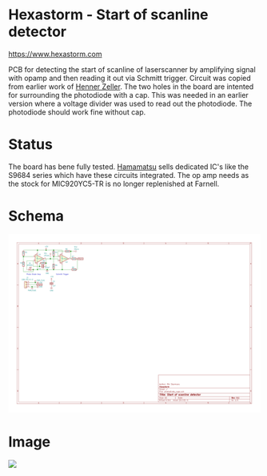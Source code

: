 Hexastorm - Start of scanline detector
========================================

https://www.hexastorm.com

PCB for detecting the start of scanline of laserscanner by amplifying signal with opamp and then reading it out via Schmitt trigger.
Circuit was copied from earlier work of [Henner Zeller](https://github.com/hzeller/ldgraphy/tree/master/pcb/cape).
The two holes in the board are intented for surrounding the photodiode with a cap. This was needed in an earlier version where a voltage divider was used to read out the photodiode. The photodiode should work fine without cap.

# Status
The board has bene fully tested. [Hamamatsu](https://www.hamamatsu.com) sells dedicated IC's like the S9684 series which have these circuits integrated.
The op amp needs as the stock for MIC920YC5-TR is no longer replenished at Farnell.

# Schema
![](./images/photodiode_cape.svg)
# Image
![](https://cdn.hackaday.io/images/4840941564576132738.jpg)

